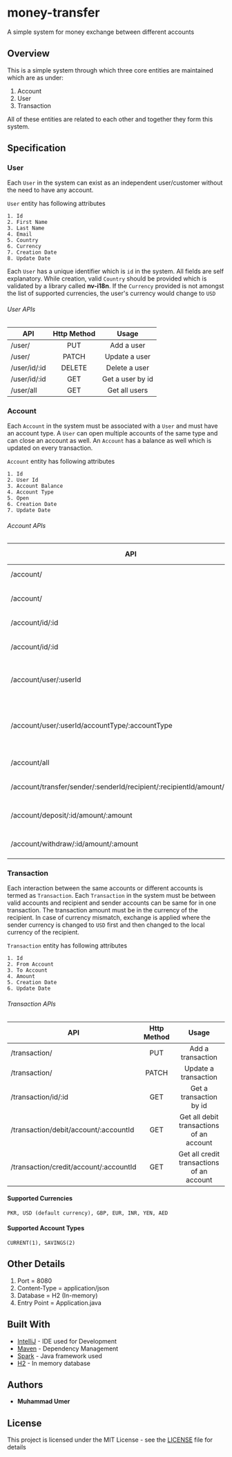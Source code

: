 # money-transfer
A simple system for money exchange between different accounts

## Overview
This is a simple system through which three core entities are maintained which are as under:
1) Account
2) User
3) Transaction

All of these entities are related to each other and together they form this system. 

## Specification

### User
Each `User` in the system can exist as an independent user/customer without the need to have any account.

`User` entity has following attributes 
```
1. Id
2. First Name
3. Last Name
4. Email
5. Country
6. Currency
7. Creation Date
8. Update Date
``` 

Each `User` has a unique identifier which is `id` in the system. All fields are self explanatory.
While creation, valid `Country` should be provided which is validated by a library called <b>nv-i18n</b>.
If the `Currency` provided is not amongst the list of supported currencies, the user's currency would 
change to `USD`

###### User APIs
| API | Http Method | Usage |
|---|:-----------:|:-----:|
|/user/|PUT|Add a user|
|/user/|PATCH|Update a user|
|/user/id/:id|DELETE|Delete a user|
|/user/id/:id|GET|Get a user by id|
|/user/all|GET|Get all users|


### Account
Each `Account` in the system must be associated with a `User` and must have an account type. A `User`
can open multiple accounts of the same type and can close an account as well. An `Account` has a balance 
as well which is updated on every transaction.

`Account` entity has following attributes
```
1. Id
2. User Id 
3. Account Balance
4. Account Type
5. Open
6. Creation Date
7. Update Date
``` 

###### Account APIs
| API | Http Method | Usage |
|---|:-----------:|:-----:|
|/account/|PUT|Add an account|
|/account/|PATCH|Update an account|
|/account/id/:id|DELETE|Close an account|
|/account/id/:id|GET|Get an account by id|
|/account/user/:userId|GET|Get an account by user id|
|/account/user/:userId/accountType/:accountType|GET|Get an account by user id and account type|
|/account/all|GET|Get all accounts|
|/account/transfer/sender/:senderId/recipient/:recipientId/amount/:amount|POST|Transfer between accounts|
|/account/deposit/:id/amount/:amount|POST|Deposit to an  account|
|/account/withdraw/:id/amount/:amount|POST|Withdraw from an account|

### Transaction
Each interaction between the same accounts or different accounts is termed as `Transaction`. 
Each `Transaction` in the system must be between valid accounts and recipient and sender accounts can be 
same for in one transaction. The transaction amount must be in the currency of the recipient. In case
of currency mismatch, exchange is applied where the sender currency is changed to `USD` first and then
changed to the local currency of the recipient.

`Transaction` entity has following attributes
```
1. Id
2. From Account
3. To Account
4. Amount
5. Creation Date
6. Update Date
``` 

###### Transaction APIs
| API | Http Method | Usage |
|---|:-----------:|:-----:|
|/transaction/|PUT|Add a transaction|
|/transaction/|PATCH|Update a transaction|
|/transaction/id/:id|GET|Get a transaction by id|
|/transaction/debit/account/:accountId|GET|Get all debit transactions of an account|
|/transaction/credit/account/:accountId|GET|Get all credit transactions of an account|

#### Supported Currencies
`PKR, USD (default currency), GBP, EUR, INR, YEN, AED`

#### Supported Account Types
`CURRENT(1), SAVINGS(2)`

## Other Details
1) Port = 8080
2) Content-Type = application/json
3) Database = H2 (In-memory)
4) Entry Point = Application.java


## Built With

* [IntelliJ](https://www.jetbrains.com/idea/) - IDE used for Development
* [Maven](https://maven.apache.org/) - Dependency Management
* [Spark](http://sparkjava.com) - Java framework used
* [H2](https://www.h2database.com) - In memory database

## Authors

* **Muhammad Umer** 



## License

This project is licensed under the MIT License - see the [LICENSE](LICENSE) file for details
